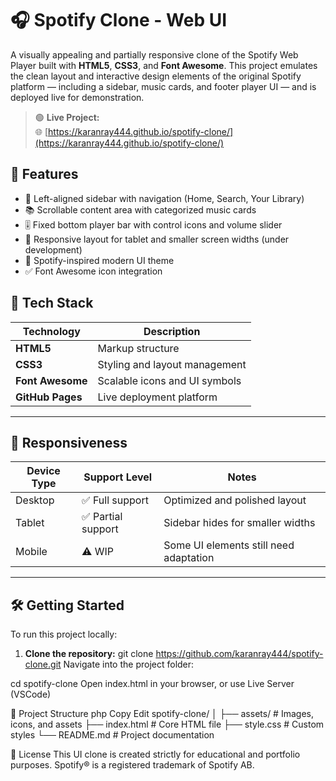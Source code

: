 # 🎧 Spotify Clone - Web UI

A visually appealing and partially responsive clone of the Spotify Web Player built with **HTML5**, **CSS3**, and **Font Awesome**. This project emulates the clean layout and interactive design elements of the original Spotify platform — including a sidebar, music cards, and footer player UI — and is deployed live for demonstration.

> 🟢 **Live Project:**  
> 🌐 [https://karanray444.github.io/spotify-clone/](https://karanray444.github.io/spotify-clone/)

## 🚀 Features

- 🎵 Left-aligned sidebar with navigation (Home, Search, Your Library)
- 📚 Scrollable content area with categorized music cards
- 🎚️ Fixed bottom player bar with control icons and volume slider
- 📱 Responsive layout for tablet and smaller screen widths (under development)
- 🎨 Spotify-inspired modern UI theme
- ✅ Font Awesome icon integration

## 🧰 Tech Stack

| Technology       | Description                        |
|------------------|------------------------------------|
| **HTML5**        | Markup structure                   |
| **CSS3**         | Styling and layout management      |
| **Font Awesome** | Scalable icons and UI symbols      |
| **GitHub Pages** | Live deployment platform           |

---

## 📱 Responsiveness

| Device Type | Support Level     | Notes                                  |
|-------------|-------------------|----------------------------------------|
| Desktop     | ✅ Full support    | Optimized and polished layout          |
| Tablet      | ✅ Partial support | Sidebar hides for smaller widths       |
| Mobile      | ⚠️ WIP             | Some UI elements still need adaptation |

---

## 🛠️ Getting Started

To run this project locally:

1. **Clone the repository:**
git clone https://github.com/karanray444/spotify-clone.git
Navigate into the project folder:

cd spotify-clone
Open index.html in your browser, or use Live Server (VSCode)

📂 Project Structure
php
Copy
Edit
spotify-clone/
│
├── assets/             # Images, icons, and assets
├── index.html          # Core HTML file
├── style.css           # Custom styles
└── README.md           # Project documentation

📜 License
This UI clone is created strictly for educational and portfolio purposes. Spotify® is a registered trademark of Spotify AB.






